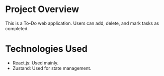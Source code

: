 # Project Overview

This is a To-Do web application.
Users can add, delete, and mark tasks as completed.

# Technologies Used

- React.js: Used mainly.
- Zustand: Used for state management.
